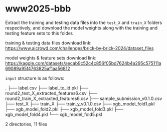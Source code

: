 # www2025-bbb
Extract the training and testing data files into the `test_X` and `train_X` folders respectively, and download the model weights along with the training and testing feature sets to this folder.

training & testing data files download link: https://www.aicrowd.com/challenges/brick-by-brick-2024/dataset_files

model weights & feature sets download link: https://kaggle.com/datasets/aecab9c52c4c856f05bd7624b4a295c575111a69089a95f4763825af1aa56812

`input` structure is as follows:

.
├── label.csv
├── label_to_id.pkl
├── round2_test_X_extracted_features6.csv
├── round2_train_X_extracted_features6.csv
├── sample_submission_v0.1.0.csv
├── test_X
├── train_X
├── train_y_v0.1.0.csv
├── xgb_model_fold1.pkl
├── xgb_model_fold2.pkl
├── xgb_model_fold3.pkl
├── xgb_model_fold4.pkl
└── xgb_model_fold5.pkl

2 directories, 11 files